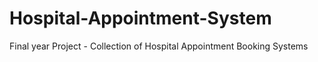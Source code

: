 # Hospital-Appointment-System
Final year Project - Collection of Hospital Appointment Booking Systems
